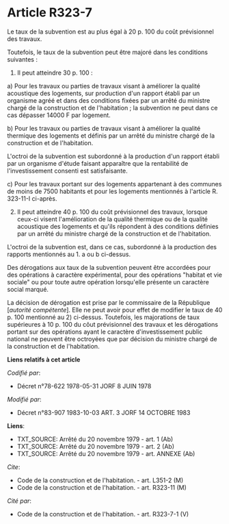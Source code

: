 # Article R323-7

Le taux de la subvention est au plus égal à 20 p. 100 du coût prévisionnel des travaux.

Toutefois, le taux de la subvention peut être majoré dans les conditions suivantes :

1. Il peut atteindre 30 p. 100 :

a) Pour les travaux ou parties de travaux visant à améliorer la qualité acoustique des logements, sur production d'un rapport
établi par un organisme agréé et dans des conditions fixées par un arrêté du ministre chargé de la construction et de
l'habitation ; la subvention ne peut dans ce cas dépasser 14000 F par logement.

b) Pour les travaux ou parties de travaux visant à améliorer la qualité thermique des logements et définis par un arrêté du
ministre chargé de la construction et de l'habitation.

L'octroi de la subvention est subordonné à la production d'un rapport établi par un organisme d'étude faisant apparaître que
la rentabilité de l'investissement consenti est satisfaisante.

c) Pour les travaux portant sur des logements appartenant à des communes de moins de 7500 habitants et pour les logements
mentionnés à l'article R. 323-11-I ci-après.

2. Il peut atteindre 40 p. 100 du coût prévisionnel des travaux, lorsque ceux-ci visent l'amélioration de la qualité
thermique ou de la qualité acoustique des logements et qu'ils répondent à des conditions définies par un arrêté du ministre
chargé de la construction et de l'habitation.

L'octroi de la subvention est, dans ce cas, subordonné à la production des rapports mentionnés au 1. a ou b ci-dessus.

Des dérogations aux taux de la subvention peuvent être accordées pour des opérations à caractère expérimental, pour des
opérations "habitat et vie sociale" ou pour toute autre opération lorsqu'elle présente un caractère social marqué.

La décision de dérogation est prise par le commissaire de la République [*autorité compétente*]. Elle ne peut avoir pour
effet de modifier le taux de 40 p. 100 mentionné au 2) ci-dessus. Toutefois, les majorations de taux supérieures à 10 p. 100
du côut prévisionnel des travaux et les dérogations portant sur des opérations ayant le caractère d'investissement public
national ne peuvent être octroyées que par décision du ministre chargé de la construction et de l'habitation.

**Liens relatifs à cet article**

_Codifié par_:

  - Décret n°78-622 1978-05-31 JORF 8 JUIN 1978

_Modifié par_:

  - Décret n°83-907 1983-10-03 ART. 3 JORF 14 OCTOBRE 1983

**Liens**:

  - TXT_SOURCE: Arrêté du 20 novembre 1979 - art. 1 (Ab)
  - TXT_SOURCE: Arrêté du 20 novembre 1979 - art. 2 (Ab)
  - TXT_SOURCE: Arrêté du 20 novembre 1979 - art. ANNEXE (Ab)

_Cite_:

  - Code de la construction et de l'habitation. - art. L351-2 (M)
  - Code de la construction et de l'habitation. - art. R323-11 (M)

_Cité par_:

  - Code de la construction et de l'habitation. - art. R323-7-1 (V)
